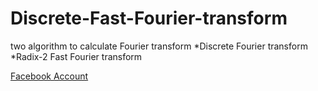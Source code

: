 # Discrete-Fast-Fourier-transform
two algorithm to calculate Fourier transform
*Discrete Fourier transform
*Radix-2 Fast Fourier transform

[Facebook Account](https://www.facebook.com/nashaatfarrag)
